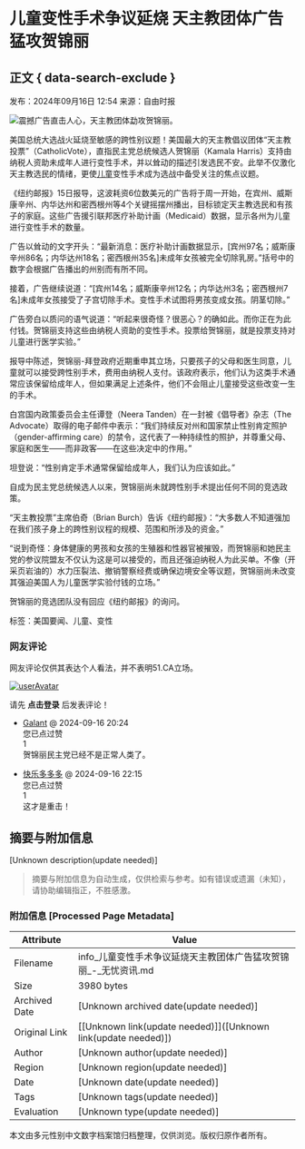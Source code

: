 # 儿童变性手术争议延烧 天主教团体广告猛攻贺锦丽

## 正文 { data-search-exclude }


发布：2024年09月16日 12:54 来源：自由时报

![震撼广告直击人心，天主教团体勐攻贺锦丽。](https://p0.51img.ca/i/66e862bc69d78.jpeg)

美国总统大选战火延烧至敏感的跨性别议题！美国最大的天主教倡议团体“天主教投票”（CatholicVote），直指民主党总统候选人贺锦丽（Kamala Harris）支持由纳税人资助未成年人进行变性手术，并以耸动的描述引发选民不安。此举不仅激化天主教选民的情绪，更使[儿童](https://info.51.ca/keywords/%E5%84%BF%E7%AB%A5 "有关 儿童 的更多信息")变性手术成为选战中备受关注的焦点议题。

《纽约邮报》15日报导，这波耗资6位数美元的广告将于周一开始，在宾州、威斯康辛州、内华达州和密西根州等4个关键摇摆州播出，目标锁定天主教选民和有孩子的家庭。这些广告援引联邦医疗补助计画（Medicaid）数据，显示各州为儿童进行变性手术的数量。

广告以耸动的文字开头：“最新消息：医疗补助计画数据显示，\[宾州97名；威斯康辛州86名；内华达州18名；密西根州35名\]未成年女孩被完全切除乳房。”括号中的数字会根据广告播出的州别而有所不同。

接着，广告继续说道：“\[宾州14名；威斯康辛州12名；内华达州3名；密西根州7名\]未成年女孩接受了子宫切除手术。变性手术试图将男孩变成女孩。阴茎切除。”

广告旁白以质问的语气说道：“听起来很奇怪？很恶心？的确如此。而你正在为此付钱。贺锦丽支持这些由纳税人资助的变性手术。投票给贺锦丽，就是投票支持对儿童进行医学实验。”

报导中陈述，贺锦丽-拜登政府近期重申其立场，只要孩子的父母和医生同意，儿童就可以接受跨性别手术，费用由纳税人支付。该政府表示，他们认为这类手术通常应该保留给成年人，但如果满足上述条件，他们不会阻止儿童接受这些改变一生的手术。

白宫国内政策委员会主任谭登（Neera Tanden）在一封被《倡导者》杂志（The Advocate）取得的电子邮件中表示：“我们持续反对州和国家禁止性别肯定照护（gender-affirming care）的禁令，这代表了一种持续性的照护，并尊重父母、家庭和医生——而非政客——在这些决定中的作用。”

坦登说：“性别肯定手术通常保留给成年人，我们认为应该如此。”

自成为民主党总统候选人以来，贺锦丽尚未就跨性别手术提出任何不同的竞选政策。

“天主教投票”主席伯奇（Brian Burch）告诉《纽约邮报》：“大多数人不知道强加在我们孩子身上的跨性别议程的规模、范围和所涉及的资金。”

“说到奇怪：身体健康的男孩和女孩的生殖器和性器官被摧毁，而贺锦丽和她民主党的参议院盟友不仅认为这是可以接受的，而且还强迫纳税人为此买单。不像（开采页岩油的）水力压裂法、撤销警察经费或确保边境安全等议题，贺锦丽尚未改变其强迫美国人为儿童医学实验付钱的立场。”

贺锦丽的竞选团队没有回应《纽约邮报》的询问。

标签：美国要闻、儿童、变性

### 网友评论

网友评论仅供其表达个人看法，并不表明51.CA立场。

[![userAvatar](//info.51.ca/assets/images/default-avatar.gif)](https://bbs.51.ca/space-uid-0.html)

请先 **点击登录** 后发表评论！ 

- [Galant](https://bbs.51.ca/space-uid-923593.html) @ 2024-09-16 20:24  
  您已点过赞  
  1  
  贺锦丽民主党已经不是正常人类了。

- [快乐多多多](https://bbs.51.ca/space-uid-856072.html) @ 2024-09-16 22:15  
  您已点过赞  
  1  
  这才是重击！
<!-- tcd_original_link https://info.51.ca/articles/1346619 -->


## 摘要与附加信息

<!-- tcd_abstract -->
[Unknown description(update needed)]
<!-- tcd_abstract_end -->

> 摘要与附加信息为自动生成，仅供检索与参考。如有错误或遗漏（未知），请协助编辑指正，不胜感激。

### 附加信息 [Processed Page Metadata]

| Attribute       | Value                                  |
|-----------------|----------------------------------------|
| Filename        | info_儿童变性手术争议延烧天主教团体广告猛攻贺锦丽_-_无忧资讯.md                             |
| Size            | 3980 bytes                           |
| Archived Date   | [Unknown archived date(update needed)]                             |
| Original Link   | [[Unknown link(update needed)]]([Unknown link(update needed)])                       |
| Author          | [Unknown author(update needed)]                               |
| Region          | [Unknown region(update needed)]                               |
| Date            | [Unknown date(update needed)]                                 |
| Tags            | [Unknown tags(update needed)]                                 |
| Evaluation            | [Unknown type(update needed)]                                 |
<!-- tcd_table_end -->

本文由多元性别中文数字档案馆归档整理，仅供浏览。版权归原作者所有。
